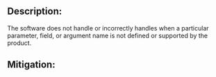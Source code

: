 ## Description:

The software does not handle or incorrectly handles when a particular parameter, field, or argument name is not defined or supported by the product.



## Mitigation:
